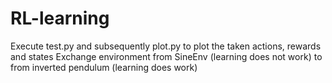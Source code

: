 # RL-learning

Execute test.py and subsequently plot.py to plot the taken actions, rewards and states
Exchange environment from SineEnv (learning does not work) to from inverted pendulum (learning does work)
